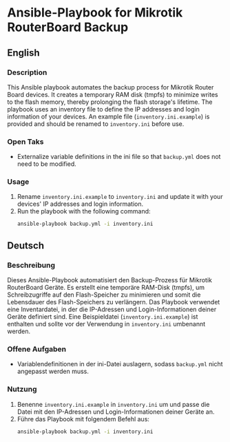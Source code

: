 # Ansible-Playbook for Mikrotik RouterBoard Backup

## English

### Description

This Ansible playbook automates the backup process for Mikrotik Router Board devices. It creates a temporary RAM disk (tmpfs) to minimize writes to the flash memory, thereby prolonging the flash storage's lifetime. The playbook uses an inventory file to define the IP addresses and login information of your devices. An example file (`inventory.ini.example`) is provided and should be renamed to `inventory.ini` before use.

### Open Taks

- Externalize variable definitions in the ini file so that `backup.yml` does not need to be modified.

### Usage

1. Rename `inventory.ini.example` to `inventory.ini` and update it with your devices' IP addresses and login information.
2. Run the playbook with the following command:
   ```bash
   ansible-playbook backup.yml -i inventory.ini

## Deutsch

### Beschreibung

Dieses Ansible-Playbook automatisiert den Backup-Prozess für Mikrotik RouterBoard Geräte. Es erstellt eine temporäre RAM-Disk (tmpfs), um Schreibzugriffe auf den Flash-Speicher zu minimieren und somit die Lebensdauer des Flash-Speichers zu verlängern. Das Playbook verwendet eine Inventardatei, in der die IP-Adressen und Login-Informationen deiner Geräte definiert sind. Eine Beispieldatei (`inventory.ini.example`) ist enthalten und sollte vor der Verwendung in `inventory.ini` umbenannt werden.

### Offene Aufgaben

- Variablendefinitionen in der ini-Datei auslagern, sodass `backup.yml` nicht angepasst werden muss.

### Nutzung

1. Benenne `inventory.ini.example` in `inventory.ini` um und passe die Datei mit den IP-Adressen und Login-Informationen deiner Geräte an.
2. Führe das Playbook mit folgendem Befehl aus:
   ```bash
   ansible-playbook backup.yml -i inventory.ini
